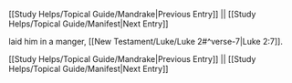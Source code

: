 [[Study Helps/Topical Guide/Mandrake|Previous Entry]]  ||  [[Study Helps/Topical Guide/Manifest|Next Entry]]

 laid him in a manger, [[New Testament/Luke/Luke 2#^verse-7|Luke 2:7]].

[[Study Helps/Topical Guide/Mandrake|Previous Entry]]  ||  [[Study Helps/Topical Guide/Manifest|Next Entry]]